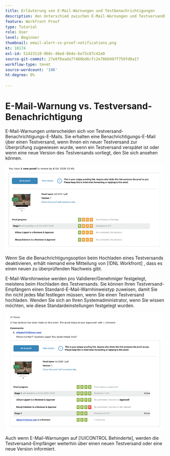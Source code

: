 ```yaml
---
title: Erläuterung von E-Mail-Warnungen und Testbenachrichtigungen
description: den Unterschied zwischen E-Mail-Warnungen und Testversandbenachrichtigungen in [!DNL  Workfront].
feature: Workfront Proof
type: Tutorial
role: User
level: Beginner
thumbnail: email-alert-vs-proof-notifications.png
kt: 10174
exl-id: 51423110-960c-46ed-8b4e-6e73c67c42e0
source-git-commit: 27e8f0aada77488bd6cfc2e786b997f759fd0a17
workflow-type: tm+mt
source-wordcount: '196'
ht-degree: 0%

---
```


# E-Mail-Warnung vs. Testversand-Benachrichtigung

E-Mail-Warnungen unterscheiden sich von Testversand-Benachrichtigungs-E-Mails. Sie erhalten eine Benachrichtigungs-E-Mail über einen Testversand, wenn Ihnen ein neuer Testversand zur Überprüfung zugewiesen wurde, wenn ein Testversand verspätet ist oder wenn eine neue Version des Testversands vorliegt, den Sie sich ansehen können.

![Ein Bild einer Benachrichtigungs-E-Mail zum Testversand, das angibt, dass ein neuer Testversand durchgeführt werden muss.](assets/email-alert-1.png)

Wenn Sie die Benachrichtigungsoption beim Hochladen eines Testversands deaktivieren, erhält niemand eine Mitteilung von [!DNL Workfront] , dass es einen neuen zu überprüfenden Nachweis gibt.

E-Mail-Warnhinweise werden pro Validierer/Genehmiger festgelegt, meistens beim Hochladen des Testversands. Sie können Ihren Testversand-Empfängern einen Standard-E-Mail-Warnhinweistyp zuweisen, damit Sie ihn nicht jedes Mal festlegen müssen, wenn Sie einen Testversand hochladen. Wenden Sie sich an Ihren Systemadministrator, wenn Sie wissen möchten, wie diese Standardeinstellungen festgelegt wurden.

![Ein Bild eines E-Mail-Warnhinweises, das angibt, dass eine Entscheidung über den Testversand getroffen wurde und dass ein Kommentar zu überprüfen ist.](assets/email-alert-2.png)

Auch wenn E-Mail-Warnungen auf [!UICONTROL Behinderte], werden die Testversand-Empfänger weiterhin über einen neuen Testversand oder eine neue Version informiert.

<!--
# Learn more
* New proof email
* Late proof email
-->

